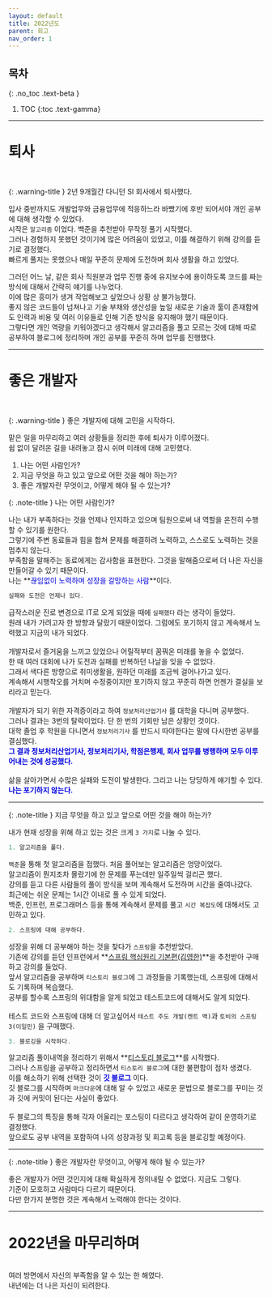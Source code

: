 ```yaml
---
layout: default
title: 2022년도
parent: 회고
nav_order: 1
---
```


## 목차
{: .no_toc .text-beta }

1. TOC
{:toc .text-gamma}
---

# **퇴사**
<br>

{: .warning-title }
2년 9개월간 다니던 SI 회사에서 퇴사했다.<br>

입사 중반까지도 개발업무와 금융업무에 적응하느라 바빴기에 후반 되어서야 개인 공부에 대해 생각할 수 있었다.<br>
시작은 `알고리즘` 이었다. 백준을 추천받아 무작정 풀기 시작했다.<br>
그러나 경험하지 못했던 것이기에 많은 어려움이 있었고, 이를 해결하기 위해 강의를 듣기로 결정했다.<br>
빠르게 풀지는 못했으나 매일 꾸준히 문제에 도전하며 회사 생활을 하고 있었다.<br>

그러던 어느 날, 같은 회사 직원분과 업무 진행 중에 유지보수에 용이하도록 코드를 짜는 방식에 대해서 간략히 얘기를 나누었다.<br>
이에 많은 흥미가 생겨 작업해보고 싶었으나 상황 상 불가능했다.<br>
좋지 않은 코드들이 넘쳐나고 기술 부채와 생산성을 높일 새로운 기술과 툴이 존재함에도 인력과 비용 및 여러 이유들로 인해 기존 방식을 유지해야 했기 때문이다.<br>
그렇다면 개인 역량을 키워야겠다고 생각해서 알고리즘을 풀고 모르는 것에 대해 따로 공부하여 블로그에 정리하며 개인 공부를 꾸준히 하며 업무를 진행했다.

---

# **좋은 개발자**
<br>

{: .warning-title }
좋은 개발자에 대해 고민을 시작하다.

맡은 일을 마무리하고 여러 상황들을 정리한 후에 퇴사가 이루어졌다.<br>
쉼 없이 달려온 길을 내려놓고 잠시 쉬며 미래에 대해 고민했다.<br>
1. 나는 어떤 사람인가?
2. 지금 무엇을 하고 있고 앞으로 어떤 것을 해야 하는가?
3. 좋은 개발자란 무엇이고, 어떻게 해야 될 수 있는가?

{: .note-title }
나는 어떤 사람인가?<br>

나는 내가 부족하다는 것을 언제나 인지하고 있으며 팀원으로써 내 역할을 온전히 수행할 수 있기를 원한다.<br>
그렇기에 주변 동료들과 힘을 합쳐 문제를 해결하려 노력하고, 스스로도 노력하는 것을 멈추지 않는다.<br>
부족함을 말해주는 동료에게는 감사함을 표현한다. 그것을 말해줌으로써 더 나은 자신을 만들어갈 수 있기 때문이다.<br>
나는 **<font color='#0101DF'>끊임없이 노력하며 성장을 갈망하는 사람</font>**이다.

```js
실패와 도전은 언제나 있다. 
```
급작스러운 진로 변경으로 IT로 오게 되었을 때에 `실패했다` 라는 생각이 들었다.<br>
원래 내가 가려고자 한 방향과 달랐기 때문이었다. 그럼에도 포기하지 않고 계속해서 노력했고 지금의 내가 되었다.<br>
<br>
개발자로서 즐거움을 느끼고 있었으나 어릴적부터 꿈꿔온 미래를 놓을 수 없었다.<br>
한 때 여러 대회에 나가 도전과 실패를 반복하던 나날을 잊을 수 없었다.<br>
그래서 색다른 방향으로 취미생활을, 원하던 미래를 조금씩 걸어나가고 있다.<br>
계속해서 시행착오를 거치며 수정중이지만 포기하지 않고 꾸준히 하면 언젠가 결실을 보리라고 믿는다.<br>
<br>
개발자가 되기 위한 자격증이라고 하여 `정보처리산업기사` 를 대학을 다니며 공부했다.<br>
그러나 결과는 3번의 탈락이었다. 단 한 번의 기회만 남은 상황인 것이다.<br>
대학 졸업 후 학원을 다니면서 `정보처리기사` 를 반드시 따야한다는 말에 다시한번 공부를 결심했다.<br>
**<font color='#0101DF'>그 결과 정보처리산업기사, 정보처리기사, 학점은행제, 회사 업무를 병행하며 모두 이루어내는 것에 성공했다.</font>**<br>
<br>
삶을 살아가면서 수많은 실패와 도전이 발생한다. 그리고 나는 당당하게 얘기할 수 있다.<br>
**<font color='#0101DF'>나는 포기하지 않는다.</font>**

---

{: .note-title }
지금 무엇을 하고 있고 앞으로 어떤 것을 해야 하는가?

내가 현재 성장을 위해 하고 있는 것은 크게 `3 가지`로 나눌 수 있다.

```js
1. 알고리즘을 풀다.
```
`백준`을 통해 첫 알고리즘을 접했다. 처음 풀어보는 알고리즘은 엉망이었다.<br>
알고리즘이 뭔지조차 몰랐기에 한 문제를 푸는데만 일주일씩 걸리곤 했다.<br>
강의를 듣고 다른 사람들의 풀이 방식을 보며 계속해서 도전하며 시간을 줄여나갔다.<br>
최근에는 쉬운 문제는 1시간 이내로 풀 수 있게 되었다.<br>
백준, 인프런, 프로그래머스 등을 통해 계속해서 문제를 풀고 `시간 복잡도`에 대해서도 고민하고 있다.<br>

```js
2. 스프링에 대해 공부하다.
```
성장을 위해 더 공부해야 하는 것을 찾다가 `스프링`을 추천받았다.<br>
기존에 강의를 듣던 인프런에서 **[스프링 핵심원리 기본편(김영한)](https://www.inflearn.com/course/%EC%8A%A4%ED%94%84%EB%A7%81-%ED%95%B5%EC%8B%AC-%EC%9B%90%EB%A6%AC-%EA%B8%B0%EB%B3%B8%ED%8E%B8)**을 추천받아 구매하고 강의를 들었다.<br>
앞서 알고리즘을 공부하며 `티스토리 블로그`에 그 과정들을 기록했는데, 스프링에 대해서도 기록하며 복습했다.<br>
공부를 할수록 스프링의 위대함을 알게 되었고 테스트코드에 대해서도 알게 되었다.<br>
<br>
테스트 코드와 스프링에 대해 더 알고싶어서 `테스트 주도 개발(켄트 백)`과 `토비의 스프링3(이일민)` 을 구매했다.<br>

```js
3. 블로깅을 시작하다.
```
알고리즘 풀이내역을 정리하기 위해서 **[티스토리 블로그](https://silverji.tistory.com/)**를 시작했다.<br>
그러나 스프링을 공부하고 정리하면서 `티스토리 블로그`에 대한 불편함이 점차 생겼다.<br>
이를 해소하기 위해 선택한 것이 **<font color='#0101DF'>깃 블로그</font>** 이다.<br>
깃 블로그를 시작하며 `마크다운`에 대해 알 수 있었고 새로운 문법으로 블로그를 꾸미는 것과 깃에 커밋이 된다는 사실이 좋았다.<br>
<br>
두 블로그의 특징을 통해 각자 어울리는 포스팅이 다르다고 생각하여 같이 운영하기로 결정했다.<br>
앞으로도 공부 내역을 포함하여 나의 성장과정 및 회고록 등을 블로깅할 예정이다.<br>

---

{: .note-title }
좋은 개발자란 무엇이고, 어떻게 해야 될 수 있는가?

좋은 개발자가 어떤 것인지에 대해 확실하게 정의내릴 수 없었다. 지금도 그렇다.<br>
기준이 모호하고 사람마다 다르기 때문이다.<br>
다만 한가지 분명한 것은 계속해서 노력해야 한다는 것이다.

---

# **2022년을 마무리하며**
<br>
여러 방면에서 자신의 부족함을 알 수 있는 한 해였다.<br>
내년에는 더 나은 자신이 되려한다.



